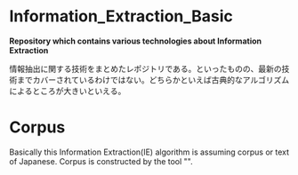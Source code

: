 # Information_Extraction_Basic
**Repository which contains various technologies about Information Extraction**

情報抽出に関する技術をまとめたレポジトリである。といったものの、最新の技術までカバーされているわけではない。どちらかといえば古典的なアルゴリズムによるところが大きいといえる。

# Corpus  
Basically this Information Extraction(IE) algorithm is assuming corpus or text of Japanese.
Corpus is constructed by the tool "".

